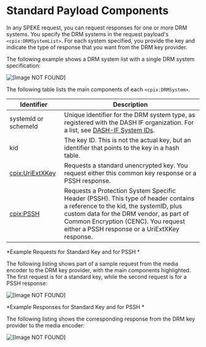 # Standard Payload Components<a name="standard-payload-components"></a>

In any SPEKE request, you can request responses for one or more DRM systems\. You specify the DRM systems in the request payload's `<cpix:DRMSystemList>`\. For each system specified, you provide the key and indicate the type of response that you want from the DRM key provider\. 

The following example shows a DRM system list with a single DRM system specification: 

![\[Image NOT FOUND\]](http://docs.aws.amazon.com/speke/latest/documentation/images/RequestIntroSimple.png)

The following table lists the main components of each `<cpix:DRMSystem>`\.


| Identifier  | Description | 
| --- | --- | 
| systemId or schemeId | Unique identifier for the DRM system type, as registered with the DASH IF organization\. For a list, see [DASH\-IF System IDs](https://dashif.org/identifiers/content_protection/)\. | 
| kid | The key ID\. This is not the actual key, but an identifier that points to the key in a hash table\. | 
| <cpix:UriExtXKey> | Requests a standard unencrypted key\. You request either this common key response or a PSSH response\.  | 
| <cpix:PSSH> | Requests a Protection System Specific Header \(PSSH\)\. This type of header contains a reference to the kid, the systemID, plus custom data for the DRM vendor, as part of Common Encryption \(CENC\)\. You request either a PSSH response or a UriExtXKey response\.  | 

*Example Requests for Standard Key and for PSSH *

The following listing shows part of a sample request from the media encoder to the DRM key provider, with the main components highlighted\. The first request is for a standard key, while the second request is for a PSSH response: 

![\[Image NOT FOUND\]](http://docs.aws.amazon.com/speke/latest/documentation/images/RequestIntro1.png)

*Example Responses for Standard Key and for PSSH *

The following listing shows the corresponding response from the DRM key provider to the media encoder: 

![\[Image NOT FOUND\]](http://docs.aws.amazon.com/speke/latest/documentation/images/ResponseIntro1.png)